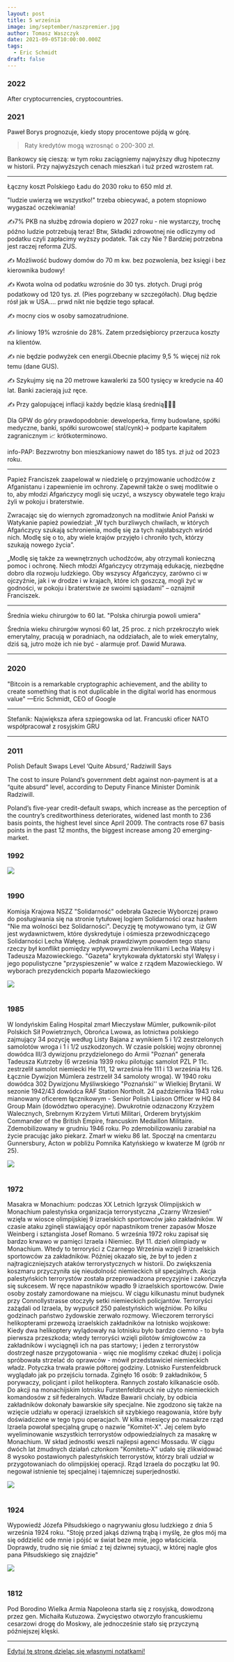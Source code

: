 ```yaml
---
layout: post
title: 5 września
image: img/september/naszpremier.jpg
author: Tomasz Waszczyk
date: 2021-09-05T10:00:00.000Z
tags:
  - Eric Schmidt
draft: false
---
```


### 2022

After cryptocurrencies, cryptocountries.

### 2021

Paweł Borys prognozuje, kiedy stopy procentowe pójdą w górę.

> Raty kredytów mogą wzrosnąć o 200-300 zł.

Bankowcy się cieszą: w tym roku zaciągniemy najwyższy dług hipoteczny w historii. Przy najwyższych cenach mieszkań i tuż przed wzrostem rat.

---

Łączny koszt Polskiego Ładu do 2030 roku to 650 mld zł. 

"ludzie uwierzą we wszystko!" trzeba obiecywać, a potem stopniowo wygaszać oczekiwania!

✍️7% PKB na służbę zdrowia dopiero w 2027 roku - nie wystarczy, trochę późno ludzie potrzebują teraz! Btw, Składki zdrowotnej nie odliczymy od podatku czyli zapłacimy wyższy podatek. Tak czy Nie ? 
Bardziej potrzebna jest raczej reforma ZUS.

✍️ Możliwość budowy domów do 70 m kw. bez pozwolenia, bez księgi i bez kierownika budowy!

✍️ Kwota wolna od podatku wzrośnie do 30 tys. złotych. Drugi próg podatkowy od 120 tys. zł. (Pies pogrzebany w szczegółach). Dług będzie rósł jak w USA.... prwd nikt nie będzie tego spłacał.

✍️ mocny cios w osoby samozatrudnione.

✍️ liniowy 19% wzrośnie do 28%. Zatem przedsiębiorcy przerzuca koszty na klientów.

✍️ nie będzie podwyżek cen energii.Obecnie płacimy 9,5 % więcej niż rok temu (dane GUS).

✍️ Szykujmy się na 20 metrowe kawalerki za 500 tysięcy w kredycie na 40 lat. Banki zacierają już ręce. 

✍️ Przy galopującej inflacji każdy będzie klasą średnią🤸🏻‍♀️

Dla GPW do góry prawdopodobnie: deweloperka, firmy budowlane, spółki medyczne, banki, spółki surowcowe( stal/cynk)-> podparte kapitałem zagranicznym 📈 krótkoterminowo.

info-PAP: Bezzwrotny bon mieszkaniowy nawet do 185 tys. zł już od 2023 roku.

---

Papież Franciszek zaapelował w niedzielę o przyjmowanie uchodźców z Afganistanu i zapewnienie im ochrony. Zapewnił także o swej modlitwie o to, aby młodzi Afgańczycy mogli się uczyć, a wszyscy obywatele tego kraju żyli w pokoju i braterstwie.

Zwracając się do wiernych zgromadzonych na modlitwie Anioł Pański w Watykanie papież powiedział: „W tych burzliwych chwilach, w których Afgańczycy szukają schronienia, modlę się za tych najsłabszych wśród nich. Modlę się o to, aby wiele krajów przyjęło i chroniło tych, którzy szukają nowego życia”.

„Modlę się także za wewnętrznych uchodźców, aby otrzymali konieczną pomoc i ochronę. Niech młodzi Afgańczycy otrzymają edukację, niezbędne dobro dla rozwoju ludzkiego. Oby wszyscy Afgańczycy, zarówno ci w ojczyźnie, jak i w drodze i w krajach, które ich goszczą, mogli żyć w godności, w pokoju i braterstwie ze swoimi sąsiadami” – oznajmił Franciszek.

---

Średnia wieku chirurgów to 60 lat. "Polska chirurgia powoli umiera"

Średnia wieku chirurgów wynosi 60 lat, 25 proc. z nich przekroczyło wiek emerytalny, pracują w poradniach, na oddziałach, ale to wiek emerytalny, dziś są, jutro może ich nie być - alarmuje prof. Dawid Murawa.

---

<!-- "Chcesz być milionerem?  To nic trudnego. Wystarczy zaufać władzy.
Już przecież to przerabialiśmy. Kiedyś takie banknoty każdy nosił w swoim portfelu.
W 1970 r. średnie wynagrodzenie wynosiło 2 235 zł. Byliśmy wtedy biedni. Chleb kosztował 2,50 zł. 
W roku 1994 byliśmy już milionerami. Średnie wynagrodzenie wynosiło wtedy 5,3 mln zł. 
Tylko dlaczego znów byliśmy biedni? Ponieważ chleb kosztował już 7,4 tys. zł.
Potem była denominacja i historia zaczęła się od początku. 
Chleb kosztował już tylko 0,62 zł, ale nadal byliśmy biedni.
Dlaczego? Przecież ciężko pracowaliśmy.
Dlatego, że niewolnictwo nigdy nie zostało zniesione, ono przybrało tylko inną formę.
Dzisiaj jest najlepszy moment żeby to zrozumieć.
Ten post podzielę na dwie części. Jeśli ktoś próbując przebrnąć przez część I stwierdzi, że właśnie przepalają mu się zwoje w mózgu, niech od razu przejdzie do części II, zanim zrezygnuje z czytania całości.
Część I.
Rząd ogłosił, że w najbliższym czasie obdarzy polskie przedsiębiorstwa zawrotną kwotą 100 mld zł, w celu ratowania gospodarki.
Skąd rząd weźmie te pieniądze, skoro w budżecie ich nie ma?
Istnieją co najmniej trzy sposoby, żeby zdobyć pieniądze – można je zarobić, można je pożyczyć, albo można je ukraść. 
Rząd postanowił pójść tą trzecią drogą.
W tym celu Polski Fundusz Rozwoju wyemituje obligacje na kwotę 100 mld zł., gwarantowane przez państwo. Obligacje te zostaną skupione przez banki komercyjne, od których następnie odkupi je Narodowy Bank Polski.
Czyli ostatecznym wierzycielem PFR zostanie NBP, a banki komercyjne poprzez przepływ pieniądza zainkasują gwarantowane zyski. Tak więc wszystko zostanie w rodzinie i właściwie nikt nikomu nie będzie nic winien, bo kasa będzie się zgadzać.
Co prawda w księgach rachunkowych PFR powstanie zobowiązanie, ale wobec swoich, więc później się to umorzy.
Dlaczego tworzy się takie kombinacje i po prostu rząd nie pożyczy pieniędzy od NBP?
Dzieje się tak z dwóch powodów.  Pierwszy to art. 220 ust. 2 Konstytucji RP, który zabrania przewidywania w ustawie budżetowej pokrywania deficytu budżetowego poprzez zaciąganie zobowiązania w centralnym banku państwa.
Drugim powodem jest próba ukrycia rzeczywistego długu publicznego.
Ponieważ faktycznie pieniądze do przedsiębiorców popłyną z PFR a nie z budżetu. Wcześniej zostaną wykreowane przez banki komercyjne.
Po co się tak kombinuje? Po to, żeby premier Morawiecki nadal mógł się chwalić zrównoważonym budżetem pomimo kryzysu, co będzie fikcją, ale w kwitach wszystko będzie się zgadzać.
Odbywa się tutaj właśnie kreatywna księgowość na najwyższym poziomie. Czyli wszyscy kłamią zgodnie z prawem.
Gdzie tutaj jest kradzież, o której pisałem na początku, skoro wszystko jest zgodne z prawem?
O tym właśnie będzie część II.
Część II.
Jeśli zrozumiałeś część I to znaczy, że należysz do 1% społeczeństwa i jesteś ekonomistą, albo przynajmniej pasjonatem ekonomii.
Jeśli nie zrozumiałeś tego o czym jest część I, to znaczy że należysz do 99% społeczeństwa i jesteś zupełnie normalnym obywatelem, bo nie każdy musi mieć doktorat z ekonomii albo być głównym księgowym.
Żadnej władzy nie zależy na tym żeby obywatele rozumieli jej działalność finansową, ponieważ następnego dnia wszyscy by wyszli na ulice. Dlatego w szkołach nie uczy się podstaw ekonomii. 
W szkołach wychowuje się posłusznych obywateli.
Właśnie dlatego tak bardzo się to wszystko komplikuje, żebyś niczego z tego nie zrozumiał i wtedy przyjmiesz bezkrytycznie wszystko co ci wmówi władza.
Żeby pojąć co się obecnie dzieje w tym kraju, trzeba zrozumieć na czym polega funkcja pieniądza na przykładzie chłopa i krowy.
Jeśli chłop wykonał ciężką pracę, to za tę pracę mógł dostać krowę. Krowę mógł doić i mleko zamieniać na inne dobra.
Trudno jednak zamienić krowę na większą ilość mniej wartościowych dóbr, więc ludzie wymyślili pieniądze.
Za wykonaną pracę mógł więc chłop dostać pieniądze, za które mógł kupić albo krowę, albo mleko, albo inne dobra. 
Krowę trudno jest podrobić ale pieniądze znacznie łatwiej. Tak więc kiedy pojawiły się pieniądze, pojawili się też ich fałszerze.
Dotychczas, żeby posiadać określone dobra, trzeba było wykonać określoną pracę. Kiedy fałszerze zaczęli podrabiać pieniądze, mogli na tym samym rynku nabywać różne dobra nie wykonując żadnej pracy. Wystarczyło, że mieli fałszywe pieniądze. 
Kogoś takiego nazywamy dzisiaj pasożytem.
Czyli, jeśli ktoś się bogacił nie wykonując żadnej pracy, to oznaczało, że inni uczestnicy rynku musieli jeszcze ciężej pracować, żeby utrzymać fałszerzy pieniędzy, czyli pasożytów.
Jeśli fałszywych pieniędzy jest coraz więcej, to zaczynają wypierać pieniądze prawdziwe. To z kolei oznacza, że ludzie uczciwie pracujący muszą pracować coraz ciężej, ponieważ mają na utrzymaniu coraz większą liczbę pasożytów. Dlatego, że większość dóbr, które powstają dzięki ich pracy trafia do oszustów, natomiast im pozostaje tylko niewielka część.
Pieniądz fałszywy miesza się na rynku z pieniądzem realnym i dlatego w pewnym momencie nie można ich odróżnić i wszyscy są przekonani, że wszystkie są prawdziwe.
Jak to się ma do obecnej sytuacji w Polsce?
Polski Fundusz Rozwoju jest spółką akcyjną, której właścicielem jest skarb państwa, ale nie jest jednostką budżetową, czyli jej długi nie obciążają budżetu państwa.
PFN emituje obligacje wartości 100 mld zł, chociaż nie posiada majątku wartości 100 mld zł. 
Jeśli więc te obligacje sprzeda bankom, to znaczy że pieniądze, które otrzyma od banków są „pustymi” pieniędzmi, ponieważ nie stoi za nimi żadna realna wartość, żadna praca ani żaden realny majątek, który jest efektem wykonanej pracy.
Nazywając rzecz po imieniu są to fałszywe pieniądze, które trafią na polski rynek. Ponieważ nikt tych pieniędzy nie zarobił. 
Jeśli więc otrzymasz wypłatę, to część z tych pieniędzy będzie fałszywa.
Na przykład - jeśli na rynek trafia 20% fałszywych pieniędzy w stosunku do ilości, która jest w obiegu, to z 5 000 zł. wynagrodzenia, które otrzymasz, 1000 zł, będzie fałszywe.
Czyli za kwotę 5 000 zł. będziesz mógł nabyć dobra, za które dotychczas płaciłeś tylko 4 000 zł.
To zjawisko nazywa się inflacją.
Czyli jeśli ty podrobisz pieniądze, to będzie to fałszerstwo. Jeśli rząd sfałszuje pieniądze, nazywa się to inflacją.
Jedno i drugie jest jednak tym samym.
Większość ludzi się temu nie dziwi uznając, że takie są prawa ekonomii, której jednak nie znają.
Problem w tym, że rynek potrzebuje czasu, żeby uruchomić mechanizmy inflacyjne. To może potrwać kilka miesięcy albo dłużej. Kiedy zaczniesz zauważać, że potrzebujesz więcej pieniędzy, żeby żyć na poprzednim poziomie, twój umysł już wtedy nie będzie kojarzył skutku z przyczyną.
Wtedy pobiegniesz do pracodawcy po podwyżkę i będziesz się cieszył, że jesteś bogatszy gdy w rzeczywistości jest to tylko złudzenie, gdyż tak naprawdę, to tylko powróciłeś do poziomu materialnego, w którym już kiedyś byłeś.
Taka finansowa fatamorgana.
Weź kalkulator i policz. Kalkulator nie kłamie. Umysł tak.
Nie należy winić za to pracodawcy, bo to nie on sfałszował pieniądze. On również padł ofiarą oszusta.
To jest przestępstwo doskonałe, kiedy kradnie się dając. 
Takiej historii nikt nie przeczyta nawet w najlepszej powieści kryminalnej..
Co się dzieje dzisiaj? Dzisiaj niewolnicy biją pokłony swojemu panu, który rzuca im pieniądze, nie zdając sobie sprawy, że w rzeczywistości on ich w ten sposób okrada.
Co się stało z waszymi pieniędzmi? Wczoraj przecież jeszcze były. Dzisiaj zostaliście bez pieniędzy i bez możliwości ich zarabiania. Nikt się temu nie dziwi?
Ktoś wam zabrał realne pieniądza a w zamian dostaniecie fałszywe. Rachunek będzie się zgadzał a wy nadal niczego nie będziecie rozumieć.
To się właśnie teraz odbywa.
Niemcy w ciągu dwóch dni wypłacili pieniądze przedsiębiorcom. 
Dlatego, że je mieli. Realne pieniądze, które gromadzili w czasie koniunktury jako rezerwę na trudne czasy. To były pieniądze tych, którzy je otrzymali, ponieważ to oni je zarabiali i płacili podatki. To są prawdziwe pieniądze, które są efektem ich pracy.
Dlaczego nasz rząd tego nie zrobił? Bo musi je dopiero podrobić a to zajmuje trochę czasu.
Niemcy nie będą mieć inflacji, ponieważ ich pieniądze są prawdziwe.
Nasze dopiero się produkują, bo te które zarobiliśmy zostały przejedzone i przehulane.
Nikt nie pyta co rząd zrobił z pieniędzmi, które zabierał jako podatki?
Niedługo Morawiecki znów wyjdzie na mównicę i powie, że wszyscy będą musieli ponieść ciężar tego kryzysu. To znaczy, WY wszyscy. Nie ONI wszyscy.  Wmówi wam, że niedługo potem będziecie milionerami. Będzie miał rację. Zapomni tylko dodać, że będziecie jeszcze bardziej biedni.
Kto jest złodziejem?
Wystarczy sprawdzić, kto się będzie bogacił wtedy, kiedy inni będą biednieć.
Zajrzyjcie do majątków banksterów, polityków i ich rodzin i innych cwaniaków w nimi powiązanych.
Może wtedy ktoś zrozumie, że milioner nigdy nie będzie dbał o majątek biedaka, bo gdyby tak było, to by się z nim podzielił i wtedy nie byłby już milionerem.
Znów bogaci będą tanio kupować działki i inne nieruchomości, które będą im sprzedawać biedni. Następnie za 10 lat biedni odkupią je od bogatych po znacznie wyższych cenach i historia się powtórzy. Wtedy zacznie się kolejny kryzys."  -->

### 2020

"Bitcoin is a remarkable cryptographic achievement, and the ability to create something that is not duplicable in the digital world has enormous value"
—Eric Schmidt, CEO of Google

---

Stefanik: Największa afera szpiegowska od lat. Francuski oficer NATO współpracował z rosyjskim GRU

---

### 2011

Polish Default Swaps Level ‘Quite Absurd,’ Radziwill Says

The cost to insure Poland’s government debt against non-payment is at a “quite absurd” level, according to Deputy Finance Minister Dominik Radziwill.

Poland’s five-year credit-default swaps, which increase as the perception of the country’s creditworthiness deteriorates, widened last month to 236 basis points, the highest level since April 2009. The contracts rose 67 basis points in the past 12 months, the biggest increase among 20 emerging-market.

### 1992

<img src="./img/september/halamirowska92.jpeg"><br><br>

### 1990

Komisja Krajowa NSZZ "Solidarność" odebrała Gazecie Wyborczej prawo do posługiwania się na stronie tytułowej logiem Solidarności oraz hasłem "Nie ma wolności bez Solidarności". Decyzję tę motywowano tym, iż GW jest wydawnictwem, które dyskredytuje i ośmiesza przewodniczącego Solidarności Lecha Wałęsę.
Jednak prawdziwym powodem tego stanu rzeczy był konflikt pomiędzy wpływowymi zwolennikami Lecha Wałęsy i Tadeusza Mazowieckiego. "Gazeta" krytykowała dyktatorski styl Wałęsy i jego populistyczne "przyspieszenie" w walce z rządem Mazowieckiego. W wyborach prezydenckich poparła Mazowieckiego

<img src="./img/september/naszpremier.jpg"><br><br>

### 1985

W londyńskim Ealing Hospital zmarł Mieczysław Mümler, pułkownik-pilot Polskich Sił Powietrznych, Obrońca Lwowa, as lotnictwa polskiego zajmujący 34 pozycję według Listy Bajana z wynikiem  5 i 1/2 zestrzelonych samolotów wroga i 1 i 1/2 uszkodzonych. W czasie polskiej wojny obronnej dowódca III/3 dywizjonu przydzielonego do Armii "Poznań" generała Tadeusza Kutrzeby (6 września 1939 roku pilotując samolot  PZL P 11c. zestrzelił  samolot niemiecki He 111, 12 września He 111 i 13 września Hs 126. Łącznie Dywizjon Mümlera zestrzelił 34 samoloty wroga). W 1940 roku dowódca 302 Dywizjonu Myśliwskiego "Poznański'' w Wielkiej Brytanii. W sezonie 1942/43 dowódca RAF Station Northolt. 24 października 1943 roku mianowany oficerem łącznikowym - Senior Polish Liaison Officer w HQ 84 Group Main (dowództwo operacyjne). Dwukrotnie odznaczony Krzyżem Walecznych, Srebrnym Krzyżem Virtuti Militari, Orderem brytyjskim Commander of the British Empire, francuskim Medaillon Militaire. Zdemobilizowany w grudniu 1946 roku. Po zdemobilizowaniu zarabiał na życie pracując jako piekarz. Zmarł w wieku 86 lat. Spoczął na cmentarzu Gunnersbury, Acton w pobliżu Pomnika Katyńskiego w kwaterze M (grób nr 25).

<img src="./img/september/humler.jpg"><br><br>

### 1972

Masakra w Monachium: podczas XX Letnich Igrzysk Olimpijskich w Monachium palestyńska organizacja terrorystyczna „Czarny Wrzesień” wzięła w wiosce olimpijskiej 9 izraelskich sportowców jako zakładników. W czasie ataku zginęli stawiający opór napastnikom trener zapasów Mosze Weinberg i sztangista Josef Romano.
5 września 1972 roku zapisał się bardzo krwawo w pamięci Izraela i Niemiec. Był 11. dzień olimpiady w Monachium. Wtedy to terroryści z Czarnego Września wzięli 9 izraelskich sportowców za zakładników. Później okazało się, że był to jeden z najtragiczniejszych ataków terrorystycznych w historii. Do zwiększenia koszmaru przyczyniła się nieudolność niemieckich sił specjalnych.
Akcja palestyńskich terrorystów została przeprowadzona precyzyjnie i zakończyła się sukcesem. W ręce napastników wpadło 9 izraelskich sportowców. Dwie osoby zostały zamordowane na miejscu. W ciągu kilkunastu minut budynek przy Connollystrasse otoczyły setki niemieckich policjantów.
Terroryści zażądali od Izraela, by wypuścił 250 palestyńskich więźniów. Po kilku godzinach państwo żydowskie zerwało rozmowy. Wieczorem terroryści helikopterami przewożą izraelskich zakładników na lotnisko wojskowe: Kiedy dwa helikoptery wylądowały na lotnisku było bardzo ciemno - to była pierwsza przeszkoda; wtedy terroryści wzięli pilotów śmigłowców za zakładników i wyciągnęli ich na pas startowy; i jeden z terrorystów dostrzegł nasze przygotowania - więc nie mogliśmy czekać dłużej i policja spróbowała strzelać do oprawców - mówił przedstawiciel niemieckich władz.
Potyczka trwała prawie półtorej godziny. Lotnisko Furstenfeldbruck wyglądało jak po przejściu tornada. Zginęło 16 osób: 9 zakładników, 5 porywaczy, policjant i pilot helikoptera. Rannych zostało kilkanaście osób. Do akcji na monachijskim lotnisku Furstenfeldbruck nie użyto niemieckich komandosów z sił federalnych. Władze Bawarii chciały, by odbicia zakładników dokonały bawarskie siły specjalne. Nie zgodzono się także na wzięcie udziału w operacji izraelskich sił szybkiego reagowania, które były doświadczone w tego typu operacjach.
W kilka miesięcy po masakrze rząd Izraela powołał specjalną grupę o nazwie "Komitet-X". Jej celem było wyeliminowanie wszystkich terrorystów odpowiedzialnych za masakrę w Monachium. W skład jednostki weszli najlepsi agenci Mossadu. W ciągu dwóch lat żmudnych działań członkom "Komitetu-X" udało się zlikwidować 8 wysoko postawionych palestyńskich terrorystów, którzy brali udział w przygotowaniach do olimpijskiej operacji. Rząd Izraela do początku lat 90. negował istnienie tej specjalnej i tajemniczej superjednostki.

<img src="./img/september/monachium.jpg"><br><br>

### 1924

Wypowiedź Józefa Piłsudskiego o nagrywaniu głosu ludzkiego z dnia 5 września 1924 roku.
"Stoję przed jakąś dziwną trąbą i myślę, że
głos mój ma się oddzielić ode mnie i pójść
w świat beze mnie, jego właściciela.
Doprawdy, trudno się nie śmiać z tej
dziwnej sytuacji, w której nagle głos
pana Piłsudskiego się znajdzie"

<img src="./img/september/glosludzki.jpg"><br><br>

### 1812

Pod Borodino Wielka Armia Napoleona starła się z rosyjską, dowodzoną przez gen. Michaiła Kutuzowa. Zwycięstwo otworzyło francuskiemu cesarzowi drogę do Moskwy, ale jednocześnie stało się przyczyną późniejszej klęski.

---

<a href="https://github.com/TomaszWaszczyk/historia.waszczyk.com/edit/master/src/content/september-5.md" target="_blank">Edytuj tę stronę dzieląc się własnymi notatkami!</a>
